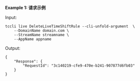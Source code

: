 **Example 1: 请求示例**



Input: 

```
tccli live DeleteLiveTimeShiftRule --cli-unfold-argument  \
    --DomainName domain.com \
    --StreamName streamname \
    --AppName appname
```

Output: 
```
{
    "Response": {
        "RequestId": "3c140219-cfe9-470e-b241-907877d6fb03"
    }
}
```

